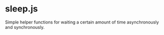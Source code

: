 # sleep.js
Simple helper functions for waiting a certain amount of time asynchronously and synchronously.
